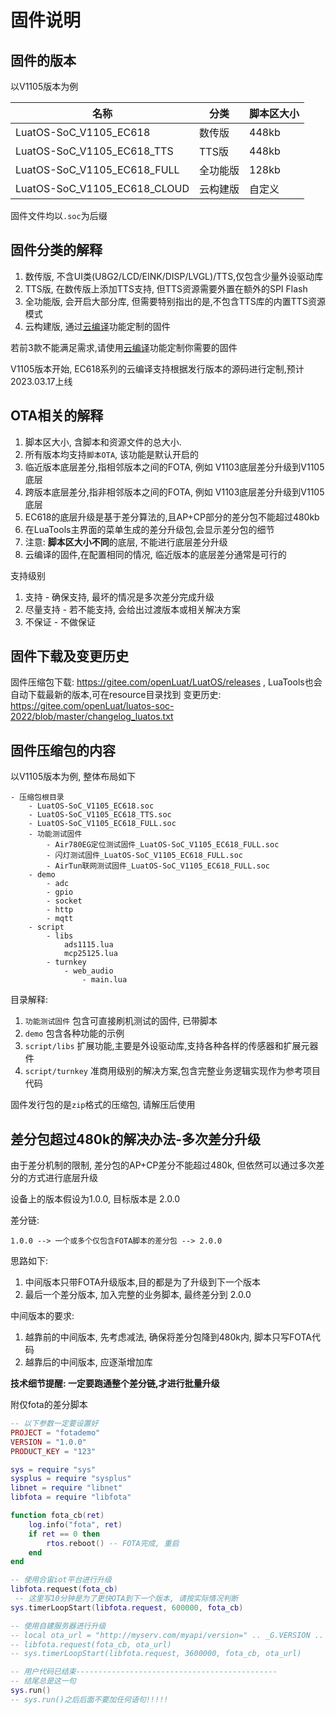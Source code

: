 # 固件说明

## 固件的版本

以V1105版本为例

|名称                        |分类    |脚本区大小|
|----------------------------|--------|---------|
|LuatOS-SoC_V1105_EC618      |数传版  |448kb    |
|LuatOS-SoC_V1105_EC618_TTS  |TTS版   |448kb    |
|LuatOS-SoC_V1105_EC618_FULL |全功能版|128kb    |
|LuatOS-SoC_V1105_EC618_CLOUD|云构建版|自定义    |

固件文件均以`.soc`为后缀

## 固件分类的解释

1. 数传版, 不含UI类(U8G2/LCD/EINK/DISP/LVGL)/TTS,仅包含少量外设驱动库
2. TTS版, 在数传版上添加TTS支持, 但TTS资源需要外置在额外的SPI Flash
3. 全功能版, 会开启大部分库, 但需要特别指出的是,不包含TTS库的内置TTS资源模式
4. 云构建版, 通过[云编译](../../develop/compile/Cloud_compilation.md)功能定制的固件

若前3款不能满足需求,请使用[云编译](../../develop/compile/Cloud_compilation.md)功能定制你需要的固件

V1105版本开始, EC618系列的云编译支持根据发行版本的源码进行定制,预计2023.03.17上线

## OTA相关的解释

1. 脚本区大小, 含脚本和资源文件的总大小.
2. 所有版本均支持`脚本OTA`, 该功能是默认开启的
3. 临近版本底层差分,指相邻版本之间的FOTA, 例如 V1103底层差分升级到V1105底层
4. 跨版本底层差分,指非相邻版本之间的FOTA, 例如 V1103底层差分升级到V1105底层
5. EC618的底层升级是基于差分算法的,且AP+CP部分的差分包不能超过480kb
6. 在LuaTools主界面的菜单生成的差分升级包,会显示差分包的细节
7. 注意: **脚本区大小不同**的底层, 不能进行底层差分升级
8. 云编译的固件,在配置相同的情况, 临近版本的底层差分通常是可行的

支持级别
1. 支持     - 确保支持, 最坏的情况是多次差分完成升级
2. 尽量支持 - 若不能支持, 会给出过渡版本或相关解决方案
3. 不保证   - 不做保证


## 固件下载及变更历史

固件压缩包下载: https://gitee.com/openLuat/LuatOS/releases , LuaTools也会自动下载最新的版本,可在resource目录找到
变更历史: https://gitee.com/openLuat/luatos-soc-2022/blob/master/changelog_luatos.txt

## 固件压缩包的内容

以V1105版本为例, 整体布局如下

```
- 压缩包根目录
    - LuatOS-SoC_V1105_EC618.soc
    - LuatOS-SoC_V1105_EC618_TTS.soc
    - LuatOS-SoC_V1105_EC618_FULL.soc
    - 功能测试固件
        - Air780EG定位测试固件_LuatOS-SoC_V1105_EC618_FULL.soc
        - 闪灯测试固件_LuatOS-SoC_V1105_EC618_FULL.soc
        - AirTun联网测试固件_LuatOS-SoC_V1105_EC618_FULL.soc
    - demo
        - adc
        - gpio
        - socket
        - http
        - mqtt
    - script
        - libs
            ads1115.lua
            mcp25125.lua
        - turnkey
            - web_audio
                - main.lua
```

目录解释:
1. `功能测试固件` 包含可直接刷机测试的固件, 已带脚本
2. `demo` 包含各种功能的示例
3. `script/libs` 扩展功能,主要是外设驱动库,支持各种各样的传感器和扩展元器件
4. `script/turnkey` 准商用级别的解决方案,包含完整业务逻辑实现作为参考项目代码

固件发行包的是`zip`格式的压缩包, 请解压后使用

## 差分包超过480k的解决办法-多次差分升级

由于差分机制的限制, 差分包的AP+CP差分不能超过480k, 但依然可以通过多次差分的方式进行底层升级

设备上的版本假设为1.0.0, 目标版本是 2.0.0

差分链:
```
1.0.0 --> 一个或多个仅包含FOTA脚本的差分包 --> 2.0.0
```

思路如下:
1. 中间版本只带FOTA升级版本,目的都是为了升级到下一个版本
2. 最后一个差分版本, 加入完整的业务脚本, 最终差分到 2.0.0

中间版本的要求: 
1. 越靠前的中间版本, 先考虑减法, 确保将差分包降到480k内, 脚本只写FOTA代码
2. 越靠后的中间版本, 应逐渐增加库

**技术细节提醒: 一定要跑通整个差分链,才进行批量升级**

附仅fota的差分脚本

```lua
-- 以下参数一定要设置好
PROJECT = "fotademo"
VERSION = "1.0.0"
PRODUCT_KEY = "123"

sys = require "sys"
sysplus = require "sysplus"
libnet = require "libnet"
libfota = require "libfota"

function fota_cb(ret)
    log.info("fota", ret)
    if ret == 0 then
        rtos.reboot() -- FOTA完成, 重启
    end
end

-- 使用合宙iot平台进行升级
libfota.request(fota_cb)
 -- 这里写10分钟是为了更快OTA到下一个版本, 请按实际情况判断
sys.timerLoopStart(libfota.request, 600000, fota_cb)

-- 使用自建服务器进行升级
-- local ota_url = "http://myserv.com/myapi/version=" .. _G.VERSION .. "&imei=" .. mobile.imei()
-- libfota.request(fota_cb, ota_url)
-- sys.timerLoopStart(libfota.request, 3600000, fota_cb, ota_url)

-- 用户代码已结束---------------------------------------------
-- 结尾总是这一句
sys.run()
-- sys.run()之后后面不要加任何语句!!!!!
```
